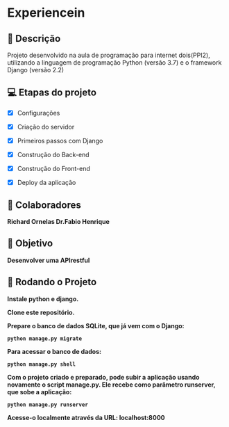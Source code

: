 # Experiencein


## 📝  Descrição

Projeto desenvolvido  na aula de programação para internet dois(PPI2), utilizando a linguagem de programação Python (versão 3.7) e o framework Django (versão 2.2)


## 💻 Etapas do projeto

- [x] Configuraçôes
- [x] Criação do servidor
- [x] Primeiros passos com Django
- [x] Construção do Back-end
- [x] Construção do Front-end
- [x] Deploy da aplicação


## 🤝 Colaboradores

<b>Richard Ornelas<b>
<b>Dr.Fabio Henrique<b>

## 🚀 Objetivo

Desenvolver uma APIrestful
  
## 🚀 Rodando o Projeto
Instale python e django.

Clone este repositório.

Prepare o banco de dados SQLite, que já vem com o Django:
```
python manage.py migrate
```
Para acessar o banco de dados:
```
python manage.py shell
```

Com o projeto criado e preparado, pode subir a aplicação usando novamente o script manage.py. Ele recebe como parâmetro runserver, que sobe a aplicação:
```
python manage.py runserver
```
Acesse-o localmente através da URL:
localhost:8000




